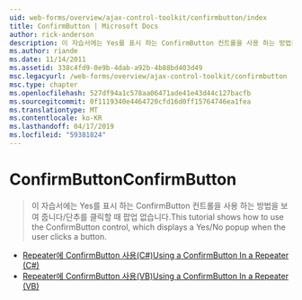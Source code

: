 ```yaml
---
uid: web-forms/overview/ajax-control-toolkit/confirmbutton/index
title: ConfirmButton | Microsoft Docs
author: rick-anderson
description: 이 자습서에는 Yes를 표시 하는 ConfirmButton 컨트롤을 사용 하는 방법을 보여 줍니다/단추를 클릭할 때 팝업 없습니다.
ms.author: riande
ms.date: 11/14/2011
ms.assetid: 338c4fd9-0e9b-4dab-a92b-4b88bd403d49
msc.legacyurl: /web-forms/overview/ajax-control-toolkit/confirmbutton
msc.type: chapter
ms.openlocfilehash: 527df94a1c578aa06471ade41e43d44c127bacfb
ms.sourcegitcommit: 0f1119340e4464720cfd16d0ff15764746ea1fea
ms.translationtype: MT
ms.contentlocale: ko-KR
ms.lasthandoff: 04/17/2019
ms.locfileid: "59381824"
---
```

# <a name="confirmbutton"></a><span data-ttu-id="1a207-103">ConfirmButton</span><span class="sxs-lookup"><span data-stu-id="1a207-103">ConfirmButton</span></span>

> <span data-ttu-id="1a207-104">이 자습서에는 Yes를 표시 하는 ConfirmButton 컨트롤을 사용 하는 방법을 보여 줍니다/단추를 클릭할 때 팝업 없습니다.</span><span class="sxs-lookup"><span data-stu-id="1a207-104">This tutorial shows how to use the ConfirmButton control, which displays a Yes/No popup when the user clicks a button.</span></span>


- [<span data-ttu-id="1a207-105">Repeater에 ConfirmButton 사용(C#)</span><span class="sxs-lookup"><span data-stu-id="1a207-105">Using a ConfirmButton In a Repeater (C#)</span></span>](using-a-confirmbutton-in-a-repeater-cs.md)
- [<span data-ttu-id="1a207-106">Repeater에 ConfirmButton 사용(VB)</span><span class="sxs-lookup"><span data-stu-id="1a207-106">Using a ConfirmButton In a Repeater (VB)</span></span>](using-a-confirmbutton-in-a-repeater-vb.md)
